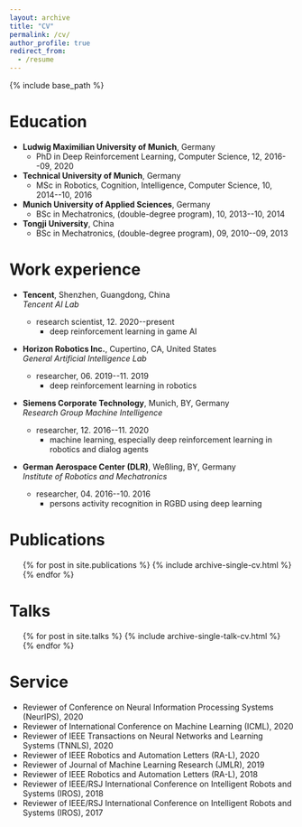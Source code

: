 ```yaml
---
layout: archive
title: "CV"
permalink: /cv/
author_profile: true
redirect_from:
  - /resume
---
```


{% include base_path %}

Education
======
* **Ludwig Maximilian University of Munich**, Germany
  - PhD in Deep Reinforcement Learning, Computer Science, 12, 2016--09, 2020
* **Technical University of Munich**, Germany
  - MSc in Robotics, Cognition, Intelligence, Computer Science, 10, 2014--10, 2016
* **Munich University of Applied Sciences**, Germany
  - BSc in Mechatronics, (double-degree program), 10, 2013--10, 2014
* **Tongji University**, China
  - BSc in Mechatronics, (double-degree program), 09, 2010--09, 2013


Work experience
======
* **Tencent**, Shenzhen, Guangdong, China  
*Tencent AI Lab*
  * research scientist, 12. 2020--present
    - deep reinforcement learning in game AI

* **Horizon Robotics Inc.**, Cupertino, CA, United States  
*General Artificial Intelligence Lab*
  * researcher, 06. 2019--11. 2019
    - deep reinforcement learning in robotics

* **Siemens Corporate Technology**, Munich, BY, Germany  
*Research Group Machine Intelligence*
  * researcher, 12. 2016--11. 2020
    - machine learning, especially deep reinforcement learning in robotics and dialog agents

* **German Aerospace Center (DLR)**, Weßling, BY, Germany  
*Institute of Robotics and Mechatronics*
  * researcher, 04. 2016--10. 2016
    - persons activity recognition in RGBD using deep learning
  
<!-- Skills
======
* Skill 1
* Skill 2
  * Sub-skill 2.1
  * Sub-skill 2.2
  * Sub-skill 2.3
* Skill 3 -->

Publications
======
  <ul>{% for post in site.publications %}
    {% include archive-single-cv.html %}
  {% endfor %}</ul>
  
Talks
======
  <ul>{% for post in site.talks %}
    {% include archive-single-talk-cv.html %}
  {% endfor %}</ul>
  
<!-- Teaching
======
  <ul>{% for post in site.teaching %}
    {% include archive-single-cv.html %}
  {% endfor %}</ul> -->
  
Service
======
* Reviewer of Conference on Neural Information Processing Systems (NeurIPS), 2020
* Reviewer of International Conference on Machine Learning (ICML), 2020
* Reviewer of IEEE Transactions on Neural Networks and Learning Systems (TNNLS), 2020
* Reviewer of IEEE Robotics and Automation Letters (RA-L), 2020
* Reviewer of Journal of Machine Learning Research (JMLR), 2019
* Reviewer of IEEE Robotics and Automation Letters (RA-L), 2018
* Reviewer of IEEE/RSJ International Conference on Intelligent Robots and Systems (IROS), 2018
* Reviewer of IEEE/RSJ International Conference on Intelligent Robots and Systems (IROS), 2017
